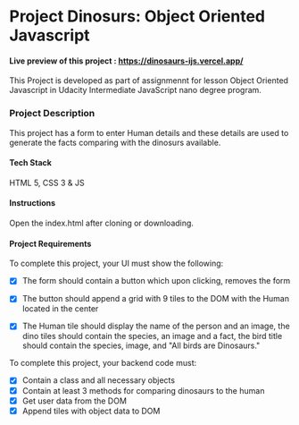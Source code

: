 # Project Dinosurs: Object Oriented Javascript 

#### Live preview of this project : https://dinosaurs-ijs.vercel.app/

This Project is developed as part of assignmennt for lesson Object Oriented Javascript in Udacity Intermediate JavaScript nano degree program.

### Project Description
This project has a form to enter Human details and these details are used to generate the facts comparing with the dinosurs available. 

#### Tech Stack 
HTML 5, CSS 3 & JS

#### Instructions
Open the index.html after cloning or downloading. 

#### Project Requirements

To complete this project, your UI must show the following:

- [x] The form should contain a button which upon clicking, removes the form
- [x] The button should append a grid with 9 tiles to the DOM with the Human located in the center
- [x] The Human tile should display the name of the person and an image, the dino tiles should contain the species, an image and a fact, the bird title should contain the species, image, and "All birds are Dinosaurs."


To complete this project, your backend code must:

- [x] Contain a class and all necessary objects
- [x] Contain at least 3 methods for comparing dinosaurs to the human
- [x] Get user data from the DOM
- [x] Append tiles with object data to DOM

